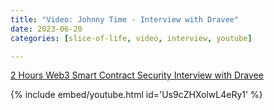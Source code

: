 ```yaml
---
title: "Video: Johnny Time - Interview with Dravee"
date: 2023-06-20
categories: [slice-of-life, video, interview, youtube]

---
```


[2 Hours Web3 Smart Contract Security Interview with Dravee](https://youtu.be/Zf1tWIQ2vh8?si=Us9cZHXolwL4eRy1)

{% include embed/youtube.html id='Us9cZHXolwL4eRy1' %}